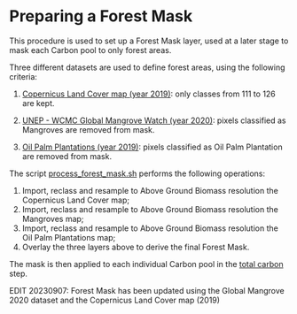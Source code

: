 # Preparing a Forest Mask

This procedure is used to set up a Forest Mask layer, used at a later stage to mask each Carbon pool to only forest areas.  

Three different datasets are used to define forest areas, using the following criteria:  

1. [Copernicus Land Cover map (year 2019)](https://land.copernicus.eu/en/products/global-dynamic-land-cover/copernicus-global-land-service-land-cover-100m-collection-3-epoch-2019-globe): only classes from 111 to 126 are kept.  

2. [UNEP - WCMC Global Mangrove Watch (year 2020)](https://data.unep-wcmc.org/datasets/45): pixels classified as Mangroves are removed from mask.

3. [Oil Palm Plantations (year 2019)](https://essd.copernicus.org/articles/13/1211/2021/): pixels classified as Oil Palm Plantation are removed from mask.  


The script [process_forest_mask.sh](./process_forest_mask.sh) performs the following operations:  

1. Import, reclass and resample to Above Ground Biomass resolution the Copernicus Land Cover map;  
2. Import, reclass and resample to Above Ground Biomass resolution the Mangroves map;
3. Import, reclass and resample to Above Ground Biomass resolution the Oil Palm Plantations map;
4. Overlay the three layers above to derive the final Forest Mask. 

The mask is then applied to each individual Carbon pool in the [total carbon](https://github.com/giacomo-gcad/carbon/tree/master/total_carbon) step.

EDIT 20230907: Forest Mask has been updated using the Global Mangrove 2020 dataset and the Copernicus Land Cover map (2019)
